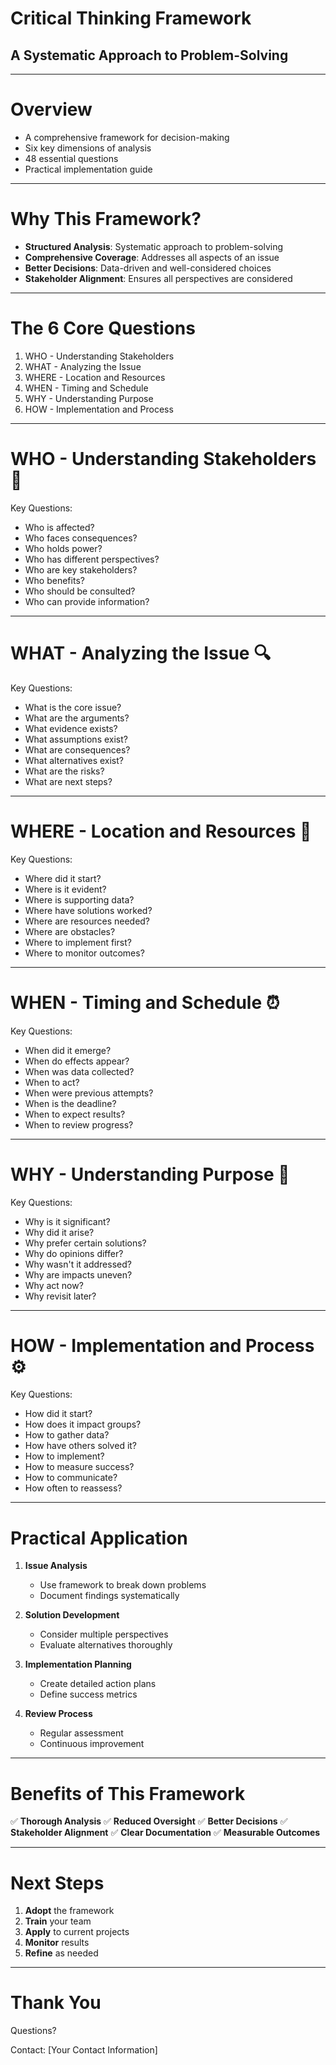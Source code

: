 # Critical Thinking Framework
## A Systematic Approach to Problem-Solving

---

# Overview

- A comprehensive framework for decision-making
- Six key dimensions of analysis
- 48 essential questions
- Practical implementation guide

---

# Why This Framework?

- **Structured Analysis**: Systematic approach to problem-solving
- **Comprehensive Coverage**: Addresses all aspects of an issue
- **Better Decisions**: Data-driven and well-considered choices
- **Stakeholder Alignment**: Ensures all perspectives are considered

---

# The 6 Core Questions

1. WHO - Understanding Stakeholders
2. WHAT - Analyzing the Issue
3. WHERE - Location and Resources
4. WHEN - Timing and Schedule
5. WHY - Understanding Purpose
6. HOW - Implementation and Process

---

# WHO - Understanding Stakeholders 🤝

Key Questions:
- Who is affected?
- Who faces consequences?
- Who holds power?
- Who has different perspectives?
- Who are key stakeholders?
- Who benefits?
- Who should be consulted?
- Who can provide information?

---

# WHAT - Analyzing the Issue 🔍

Key Questions:
- What is the core issue?
- What are the arguments?
- What evidence exists?
- What assumptions exist?
- What are consequences?
- What alternatives exist?
- What are the risks?
- What are next steps?

---

# WHERE - Location and Resources 📍

Key Questions:
- Where did it start?
- Where is it evident?
- Where is supporting data?
- Where have solutions worked?
- Where are resources needed?
- Where are obstacles?
- Where to implement first?
- Where to monitor outcomes?

---

# WHEN - Timing and Schedule ⏰

Key Questions:
- When did it emerge?
- When do effects appear?
- When was data collected?
- When to act?
- When were previous attempts?
- When is the deadline?
- When to expect results?
- When to review progress?

---

# WHY - Understanding Purpose 🎯

Key Questions:
- Why is it significant?
- Why did it arise?
- Why prefer certain solutions?
- Why do opinions differ?
- Why wasn't it addressed?
- Why are impacts uneven?
- Why act now?
- Why revisit later?

---

# HOW - Implementation and Process ⚙️

Key Questions:
- How did it start?
- How does it impact groups?
- How to gather data?
- How have others solved it?
- How to implement?
- How to measure success?
- How to communicate?
- How often to reassess?

---

# Practical Application

1. **Issue Analysis**
   - Use framework to break down problems
   - Document findings systematically

2. **Solution Development**
   - Consider multiple perspectives
   - Evaluate alternatives thoroughly

3. **Implementation Planning**
   - Create detailed action plans
   - Define success metrics

4. **Review Process**
   - Regular assessment
   - Continuous improvement

---

# Benefits of This Framework

✅ **Thorough Analysis**
✅ **Reduced Oversight**
✅ **Better Decisions**
✅ **Stakeholder Alignment**
✅ **Clear Documentation**
✅ **Measurable Outcomes**

---

# Next Steps

1. **Adopt** the framework
2. **Train** your team
3. **Apply** to current projects
4. **Monitor** results
5. **Refine** as needed

---

# Thank You

Questions?

Contact: [Your Contact Information] 